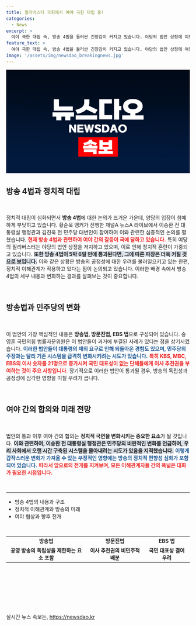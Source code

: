 ```yaml
---
title: 필리버스터 국회에서 여야 극한 대립 중!
categories:
  - News
excerpt: >
  여야 극한 대립 속, 방송 4법을 둘러싼 긴장감이 커지고 있습니다. 야당의 법안 상정에 여당은 필리버스터로 맞서며, 방송 시스템을 크게 뒤흔드는 결정들이 이뤄지고 있습니다. 과연 진정한 공영 방송의 미래는? 클릭하면 새로운 사실이 기다립니다!
feature_text: >
  여야 극한 대립 속, 방송 4법을 둘러싼 긴장감이 커지고 있습니다. 야당의 법안 상정에 여당은 필리버스터로 맞서며, 방송 시스템을 크게 뒤흔드는 결정들이 이뤄지고 있습니다. 과연 진정한 공영 방송의 미래는? 클릭하면 새로운 사실이 기다립니다!
image: '/assets/img/newsdao_breakingnews.jpg'
---
```


<p><img src="/assets/img/newsdao_breakingnews.jpg" alt="flaretime 속보" /></p>

<h2 data-ke-size="size26">방송 4법과 정치적 대립</h2>

<p data-ke-size="size16">&nbsp;</p>

<p data-ke-size="size16">정치적 대립이 심화되면서 <b>방송 4법</b>에 대한 논의가 뜨거운 가운데, 양당의 입장이 첨예하게 부딪히고 있습니다. 황순욱 앵커가 진행한 채널A 뉴스A 라이브에서 이승환 전 대통령실 행정관과 김진욱 전 민주당 대변인이 참여하여 이와 관련한 심층적인 논의를 펼쳤습니다. <b><span style="color: #ee2323;">현재 방송 4법과 관련하여 여야 간의 갈등이 극에 달하고 있습니다.</span></b> 특히 여당의 필리버스터는 야당의 법안 상정을 저지하고 있으며, 이로 인해 정치적 혼란이 가중되고 있습니다. <b><span style="background-color: #21538527;">또한 방송 4법이 5박 6일 만에 통과된다면, 그에 따른 파장은 더욱 커질 것으로 보입니다.</span></b> 이와 같은 상황은 방송의 공정성에 대한 우려를 불러일으키고 있는 한편, 정치적 이해관계가 작용하고 있다는 점이 논의되고 있습니다. 이러한 배경 속에서 방송 4법의 세부 내용과 변화하는 경과를 살펴보는 것이 중요합니다.</p>

<p data-ke-size="size16">&nbsp;</p>

<h2 data-ke-size="size26">방송법과 민주당의 변화</h2>

<p data-ke-size="size16">&nbsp;</p>

<p data-ke-size="size16">이 법안의 가장 핵심적인 내용은 <b>방송법, 방문진법, EBS 법</b>으로 구성되어 있습니다. 송영훈 국민의힘 법률자문위원은 이 법안들이 과거에 부결된 사례가 있다는 점을 상기시켰습니다. <b><span style="color: #1a5490;">이러한 법안들이 대통령의 재의 요구로 인해 되돌아온 경험도 있으며, 민주당의 주장과는 달리 기존 시스템을 급격히 변화시키려는 시도가 있습니다.</span></b> <b><span style="color: #ee2323;">특히 KBS, MBC, EBS의 이사 숫자를 21명으로 증가시켜 국민 대표성이 없는 단체들에게 이사 추천권을 부여하는 것이 주요 사항입니다.</span></b> 장기적으로 이러한 법안이 통과될 경우, 방송의 독립성과 공정성에 심각한 영향을 미칠 우려가 큽니다.</p>

<p data-ke-size="size16">&nbsp;</p>

<h2 data-ke-size="size26">여야 간의 합의와 미래 전망</h2>

<p data-ke-size="size16">&nbsp;</p>

<p data-ke-size="size16">법안의 통과 이후 여야 간의 합의는 <b>정치적 국면을 변화시키는 중요한 요소</b>가 될 것입니다. <b><span style="background-color: #21538527;">이와 관련하여, 이승환 전 대통령실 행정관은 민주당의 비판적인 변화를 언급하며, 우리 사회에서 오랜 시간 구축된 시스템을 몰아내려는 시도가 있음을 지적했습니다.</span></b> <b><span style="color: #1a5490;">이렇게 갑작스러운 변화가 가져올 수 있는 부정적인 영향에는 방송의 정치적 편향성 심화가 포함되어 있습니다.</span></b> <b><span style="color: #ee2323;">따라서 앞으로의 전개를 지켜보며, 모든 이해관계자들 간의 폭넓은 대화가 필요한 시점입니다.</span></b></p>

<p data-ke-size="size16">&nbsp;</p>

<hr>

<ul>
<li>방송 4법의 내용과 구조</li>
<li>정치적 이해관계와 방송의 미래</li>
<li>여야 협상과 향후 전개</li>
</ul>

<p data-ke-size="size16">&nbsp;</p>

<table style="width: 100%;">
<tr>
<td style="text-align: center; height: 17px;"><b>방송법</b></td>
<td style="text-align: center; height: 17px;"><b>방문진법</b></td>
<td style="text-align: center; height: 17px;"><b>EBS 법</b></td>
</tr>
<tr>
<td style="text-align: center; height: 17px;"><b>공영 방송의 독립성을 제한하는 요소 포함</b></td>
<td style="text-align: center; height: 17px;"><b>이사 추천권의 비민주적 배분</b></td>
<td style="text-align: center; height: 17px;"><b>국민 대표성 결여 우려</b></td>
</tr>
</table>

<p data-ke-size="size16">&nbsp;</p>

<p data-ke-size="size16">&nbsp;</p>

<p data-ke-size="size16">&nbsp;</p>

<p data-ke-size="size16">&nbsp;</p>
실시간 뉴스 속보는, <a href="https://newsdao.kr" rel="dofollow">https://newsdao.kr</a>


